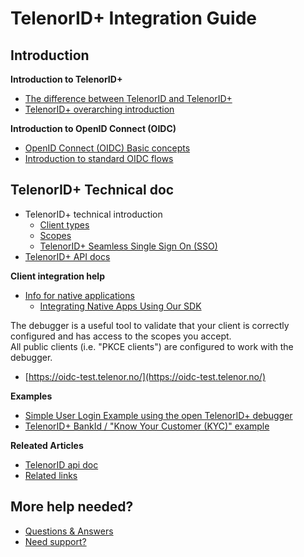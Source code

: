 # TelenorID\+ Integration Guide

## Introduction

__Introduction to TelenorID\+__

* [The difference between TelenorID and TelenorID\+](TelenorID_TelenorID_Plus_-_term.md)
* [TelenorID\+ overarching introduction](TelenorID_Plus_-_intro.md)

__Introduction to OpenID Connect (OIDC)__

* [OpenID Connect (OIDC) Basic concepts](OIDC_basics.md)
* [Introduction to standard OIDC flows](TelenorID_Plus_-_standard_oidc_flows.md)

## TelenorID\+ Technical doc

* TelenorID\+ technical introduction
  * [Client types](TelenorID_Plus_-_clienttypes.md)
  * [Scopes](TelenorID_Plus_-_scopes.md)
  * [TelenorID\+ Seamless Single Sign On (SSO)](TelenorID_Plus_-_SSO.md)
* [TelenorID\+ API docs](TelenorID_Plus_-_api.md)

__Client integration help__

* [Info for native applications](TelenorID_Plus_-_NativeClients.md)
  * [Integrating Native Apps Using Our SDK](TelenorID_Plus_-_telenorid_from_sdk.md)

The debugger is a useful tool to validate that your client is correctly configured and has access to the scopes you accept.  
All public clients (i.e. "PKCE clients") are configured to work with the debugger.
* [https://oidc-test.telenor.no/](https://oidc-test.telenor.no/)  

__Examples__

 * [Simple User Login Example using the open TelenorID\+ debugger](TelenorID_Plus_-_user_login_-_integration_example_step_by_step.md)
 * [TelenorID\+ BankId / "Know Your Customer (KYC)" example](TelenorID_Plus_-_kyc_bankid_-_integration_example_step_by_step.md)

__Releated Articles__

 * [TelenorID api doc](https://docs.telenordigital.com/connect/id)
 * [Related links](RelatedArticles.md)

## More help needed?

 * [Questions & Answers](TelenorID_Plus_-_QandA.md)
 * [Need support?](TelenorID_Plus_-_help.md)


